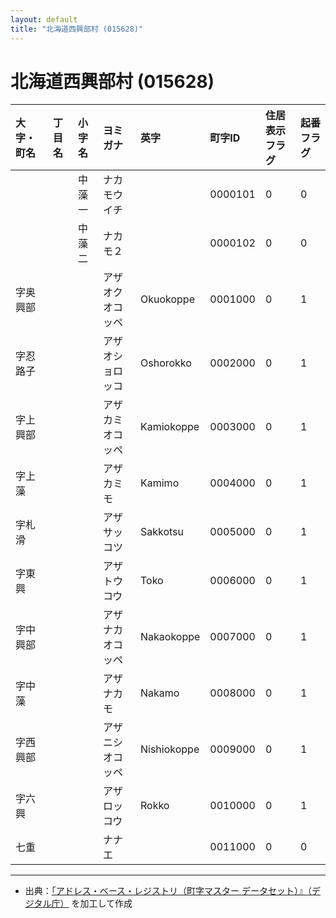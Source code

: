 ```yaml
---
layout: default
title: "北海道西興部村 (015628)"
---
```


# 北海道西興部村 (015628)

| 大字・町名 | 丁目名 | 小字名 | ヨミガナ | 英字 | 町字ID | 住居表示フラグ | 起番フラグ |
|:---|:---|:---|:---|:---|:---|:---|:---|
|  |  | 中藻一 | ナカモウイチ |  | 0000101 | 0 | 0 |
|  |  | 中藻二 | ナカモ２ |  | 0000102 | 0 | 0 |
| 字奥興部 |  |  | アザオクオコッペ | Okuokoppe | 0001000 | 0 | 1 |
| 字忍路子 |  |  | アザオショロッコ | Oshorokko | 0002000 | 0 | 1 |
| 字上興部 |  |  | アザカミオコッペ | Kamiokoppe | 0003000 | 0 | 1 |
| 字上藻 |  |  | アザカミモ | Kamimo | 0004000 | 0 | 1 |
| 字札滑 |  |  | アザサッコツ | Sakkotsu | 0005000 | 0 | 1 |
| 字東興 |  |  | アザトウコウ | Toko | 0006000 | 0 | 1 |
| 字中興部 |  |  | アザナカオコッペ | Nakaokoppe | 0007000 | 0 | 1 |
| 字中藻 |  |  | アザナカモ | Nakamo | 0008000 | 0 | 1 |
| 字西興部 |  |  | アザニシオコッペ | Nishiokoppe | 0009000 | 0 | 1 |
| 字六興 |  |  | アザロッコウ | Rokko | 0010000 | 0 | 1 |
| 七重 |  |  | ナナエ |  | 0011000 | 0 | 0 |

---

- 出典：[「アドレス・ベース・レジストリ（町字マスター データセット）』（デジタル庁）](https://www.digital.go.jp/policies/base_registry_address/) を加工して作成